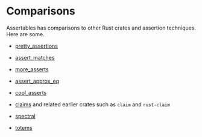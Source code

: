 # Comparisons

Assertables has comparisons to other Rust crates and assertion techniques. Here are some.

* [pretty_assertions](pretty_assertions) <!-- 49,710,216 -->

* [assert_matches](assert_matches) <!-- 20,754,383 -->

* [more_asserts](more_asserts) <!-- 13,100,250 -->

* [assert_approx_eq](assert_approx_eq) <!-- 4,333,267 -->

* [cool_asserts](cool_asserts) <!-- 2,205,482 -->

* [claims](claims) <!-- 688,304 --> and related earlier crates such as `claim` and `rust-claim`

* [spectral](spectral) <!-- 541,786 -->

* [totems](totems) <!-- 26,229 -->

